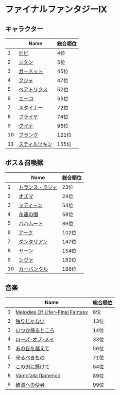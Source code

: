 # ファイナルファンタジーIX

## キャラクター
||Name|総合順位|
|-|-|-|
|1|[ビビ](https://www.google.co.jp/search?hl=jp&gl=JP&tbm=isch&q=%E3%83%93%E3%83%93+%E3%83%95%E3%82%A1%E3%82%A4%E3%83%8A%E3%83%AB%E3%83%95%E3%82%A1%E3%83%B3%E3%82%BF%E3%82%B8%E3%83%BCIX)|4位|
|2|[ジタン](https://www.google.co.jp/search?hl=jp&gl=JP&tbm=isch&q=%E3%82%B8%E3%82%BF%E3%83%B3+%E3%83%95%E3%82%A1%E3%82%A4%E3%83%8A%E3%83%AB%E3%83%95%E3%82%A1%E3%83%B3%E3%82%BF%E3%82%B8%E3%83%BCIX)|5位|
|3|[ガーネット](https://www.google.co.jp/search?hl=jp&gl=JP&tbm=isch&q=%E3%82%AC%E3%83%BC%E3%83%8D%E3%83%83%E3%83%88+%E3%83%95%E3%82%A1%E3%82%A4%E3%83%8A%E3%83%AB%E3%83%95%E3%82%A1%E3%83%B3%E3%82%BF%E3%82%B8%E3%83%BCIX)|45位|
|4|[クジャ](https://www.google.co.jp/search?hl=jp&gl=JP&tbm=isch&q=%E3%82%AF%E3%82%B8%E3%83%A3+%E3%83%95%E3%82%A1%E3%82%A4%E3%83%8A%E3%83%AB%E3%83%95%E3%82%A1%E3%83%B3%E3%82%BF%E3%82%B8%E3%83%BCIX)|47位|
|5|[ベアトリクス](https://www.google.co.jp/search?hl=jp&gl=JP&tbm=isch&q=%E3%83%99%E3%82%A2%E3%83%88%E3%83%AA%E3%82%AF%E3%82%B9+%E3%83%95%E3%82%A1%E3%82%A4%E3%83%8A%E3%83%AB%E3%83%95%E3%82%A1%E3%83%B3%E3%82%BF%E3%82%B8%E3%83%BCIX)|52位|
|6|[エーコ](https://www.google.co.jp/search?hl=jp&gl=JP&tbm=isch&q=%E3%82%A8%E3%83%BC%E3%82%B3+%E3%83%95%E3%82%A1%E3%82%A4%E3%83%8A%E3%83%AB%E3%83%95%E3%82%A1%E3%83%B3%E3%82%BF%E3%82%B8%E3%83%BCIX)|55位|
|7|[スタイナー](https://www.google.co.jp/search?hl=jp&gl=JP&tbm=isch&q=%E3%82%B9%E3%82%BF%E3%82%A4%E3%83%8A%E3%83%BC+%E3%83%95%E3%82%A1%E3%82%A4%E3%83%8A%E3%83%AB%E3%83%95%E3%82%A1%E3%83%B3%E3%82%BF%E3%82%B8%E3%83%BCIX)|72位|
|8|[フライヤ](https://www.google.co.jp/search?hl=jp&gl=JP&tbm=isch&q=%E3%83%95%E3%83%A9%E3%82%A4%E3%83%A4+%E3%83%95%E3%82%A1%E3%82%A4%E3%83%8A%E3%83%AB%E3%83%95%E3%82%A1%E3%83%B3%E3%82%BF%E3%82%B8%E3%83%BCIX)|74位|
|9|[クイナ](https://www.google.co.jp/search?hl=jp&gl=JP&tbm=isch&q=%E3%82%AF%E3%82%A4%E3%83%8A+%E3%83%95%E3%82%A1%E3%82%A4%E3%83%8A%E3%83%AB%E3%83%95%E3%82%A1%E3%83%B3%E3%82%BF%E3%82%B8%E3%83%BCIX)|96位|
|10|[ブランク](https://www.google.co.jp/search?hl=jp&gl=JP&tbm=isch&q=%E3%83%96%E3%83%A9%E3%83%B3%E3%82%AF+%E3%83%95%E3%82%A1%E3%82%A4%E3%83%8A%E3%83%AB%E3%83%95%E3%82%A1%E3%83%B3%E3%82%BF%E3%82%B8%E3%83%BCIX)|121位|
|11|[スティルツキン](https://www.google.co.jp/search?hl=jp&gl=JP&tbm=isch&q=%E3%82%B9%E3%83%86%E3%82%A3%E3%83%AB%E3%83%84%E3%82%AD%E3%83%B3+%E3%83%95%E3%82%A1%E3%82%A4%E3%83%8A%E3%83%AB%E3%83%95%E3%82%A1%E3%83%B3%E3%82%BF%E3%82%B8%E3%83%BCIX)|155位|

## ボス＆召喚獣
||Name|総合順位|
|-|-|-|
|1|[トランス・クジャ](https://www.google.co.jp/search?hl=jp&gl=JP&tbm=isch&q=%E3%83%88%E3%83%A9%E3%83%B3%E3%82%B9%E3%83%BB%E3%82%AF%E3%82%B8%E3%83%A3+%E3%83%95%E3%82%A1%E3%82%A4%E3%83%8A%E3%83%AB%E3%83%95%E3%82%A1%E3%83%B3%E3%82%BF%E3%82%B8%E3%83%BCIX)|23位|
|2|[オズマ](https://www.google.co.jp/search?hl=jp&gl=JP&tbm=isch&q=%E3%82%AA%E3%82%BA%E3%83%9E+%E3%83%95%E3%82%A1%E3%82%A4%E3%83%8A%E3%83%AB%E3%83%95%E3%82%A1%E3%83%B3%E3%82%BF%E3%82%B8%E3%83%BCIX)|24位|
|3|[マディーン](https://www.google.co.jp/search?hl=jp&gl=JP&tbm=isch&q=%E3%83%9E%E3%83%87%E3%82%A3%E3%83%BC%E3%83%B3+%E3%83%95%E3%82%A1%E3%82%A4%E3%83%8A%E3%83%AB%E3%83%95%E3%82%A1%E3%83%B3%E3%82%BF%E3%82%B8%E3%83%BCIX)|54位|
|4|[永遠の闇](https://www.google.co.jp/search?hl=jp&gl=JP&tbm=isch&q=%E6%B0%B8%E9%81%A0%E3%81%AE%E9%97%87+%E3%83%95%E3%82%A1%E3%82%A4%E3%83%8A%E3%83%AB%E3%83%95%E3%82%A1%E3%83%B3%E3%82%BF%E3%82%B8%E3%83%BCIX)|58位|
|5|[バハムート](https://www.google.co.jp/search?hl=jp&gl=JP&tbm=isch&q=%E3%83%90%E3%83%8F%E3%83%A0%E3%83%BC%E3%83%88+%E3%83%95%E3%82%A1%E3%82%A4%E3%83%8A%E3%83%AB%E3%83%95%E3%82%A1%E3%83%B3%E3%82%BF%E3%82%B8%E3%83%BCIX)|86位|
|6|[アーク](https://www.google.co.jp/search?hl=jp&gl=JP&tbm=isch&q=%E3%82%A2%E3%83%BC%E3%82%AF+%E3%83%95%E3%82%A1%E3%82%A4%E3%83%8A%E3%83%AB%E3%83%95%E3%82%A1%E3%83%B3%E3%82%BF%E3%82%B8%E3%83%BCIX)|102位|
|7|[ダンタリアン](https://www.google.co.jp/search?hl=jp&gl=JP&tbm=isch&q=%E3%83%80%E3%83%B3%E3%82%BF%E3%83%AA%E3%82%A2%E3%83%B3+%E3%83%95%E3%82%A1%E3%82%A4%E3%83%8A%E3%83%AB%E3%83%95%E3%82%A1%E3%83%B3%E3%82%BF%E3%82%B8%E3%83%BCIX)|147位|
|8|[ヤーン](https://www.google.co.jp/search?hl=jp&gl=JP&tbm=isch&q=%E3%83%A4%E3%83%BC%E3%83%B3+%E3%83%95%E3%82%A1%E3%82%A4%E3%83%8A%E3%83%AB%E3%83%95%E3%82%A1%E3%83%B3%E3%82%BF%E3%82%B8%E3%83%BCIX)|154位|
|9|[シヴァ](https://www.google.co.jp/search?hl=jp&gl=JP&tbm=isch&q=%E3%82%B7%E3%83%B4%E3%82%A1+%E3%83%95%E3%82%A1%E3%82%A4%E3%83%8A%E3%83%AB%E3%83%95%E3%82%A1%E3%83%B3%E3%82%BF%E3%82%B8%E3%83%BCIX)|182位|
|10|[カーバンクル](https://www.google.co.jp/search?hl=jp&gl=JP&tbm=isch&q=%E3%82%AB%E3%83%BC%E3%83%90%E3%83%B3%E3%82%AF%E3%83%AB+%E3%83%95%E3%82%A1%E3%82%A4%E3%83%8A%E3%83%AB%E3%83%95%E3%82%A1%E3%83%B3%E3%82%BF%E3%82%B8%E3%83%BCIX)|188位|

## 音楽
||Name|総合順位|
|-|-|-|
|1|[Melodies Of Life～Final Fantasy](https://www.youtube.com/watch?v=Y8vCIGf8EgQ)|8位|
|2|[独りじゃない](https://www.youtube.com/watch?v=1ob36mdEV_w)|13位|
|3|[いつか帰るところ](https://www.youtube.com/watch?v=NdQuypPplKY)|14位|
|4|[ローズ･オブ･メイ](https://www.youtube.com/watch?v=djz5LAkV1so)|33位|
|5|[あの丘を越えて](https://www.youtube.com/watch?v=PAmV4MbSkHg)|56位|
|6|[守るべきもの](https://www.youtube.com/watch?v=x1HF7QUs3ok)|71位|
|7|[この刃に懸けて](https://www.youtube.com/watch?v=QqNeaNWbZVw)|84位|
|8|[Vamo'alla flamenco](https://www.youtube.com/watch?v=gLEZuDkEuDk)|89位|
|9|[破滅への使者](https://www.youtube.com/watch?v=CePstt0-0PY)|99位|

